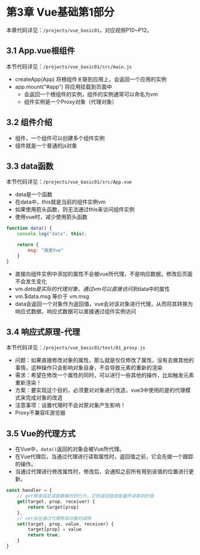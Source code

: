 # 第3章 Vue基础第1部分

本章代码详见：`/projects/vue_basic01`，对应视频P10\~P12。

## 3.1 App.vue根组件

本节代码详见：`/projects/vue_basic01/src/main.js`

- createApp(App) 将根组件关联到应用上，会返回一个应用的实例
- app.mount("#app") 将应用挂载到页面中
    - 会返回一个根组件的实例，组件的实例通常可以命名为vm
    - 组件实例是一个Proxy对象（代理对象）

## 3.2 组件介绍

- 组件，一个组件可以创建多个组件实例
- 组件就是一个普通的js对象

## 3.3 data函数

本节代码详见：`/projects/vue_basic01/src/App.vue`

- data是一个函数
- 在data中，this就是当前的组件实例vm
- 如果使用箭头函数，则无法通过this来访问组件实例
- 使用vue时，减少使用箭头函数

```javascript
function data() {
    console.log("data", this);

    return {
        msg: "我爱Vue"
    }
}
```

- 直接向组件实例中添加的属性不会被vue所代理，不是响应数据，修改后页面不会发生变化
- vm.$data 是实际的代理对象，通过vm可以直接访问到$data中的属性
- vm.$data.msg 等价于 vm.msg
- data会返回一个对象作为返回值，vue会对该对象进行代理，从而将其转换为响应式数据，响应式数据可以直接通过组件实例访问

## 3.4 响应式原理-代理

本节代码详见：`/projects/vue_basic01/test/01_proxy.js`

- 问题：如果直接修改对象的属性，那么就是仅仅修改了属性，没有去做其他的事情，这种操作只会影响对象自身，不会导致元素的重新的渲染
- 需求：希望在修改一个属性的同时，可以进行一些其他的操作，比如触发元素重新渲染！
- 方案：要实现这个目的，必须要对对象进行改造，vue3中使用的是的代理模式来完成对象的改造
- 注意事项：设置代理时不会对原对象产生影响！
- Proxy不兼容IE游览器

## 3.5 Vue的代理方式

- 在Vue中，`data()`返回的对象会被Vue所代理。
- 在Vue代理后，当通过代理进行读取属性时，返回值之前，它会先做一个跟踪的操作。
- 当通过代理进行修改属性时，修改后，会通知之前所有用到该值的位置进行更新。

```javascript
const handler = {
    // get用来指定读取数据时的行为，它的返回值就是最终读取到的值
    get(target, prop, receiver) {
        return target[prop]
    },
    // set会在通过代理修改对象时调用
    set(target, prop, value, receiver) {
        target[prop] = value
        return true;
    }
}
```
